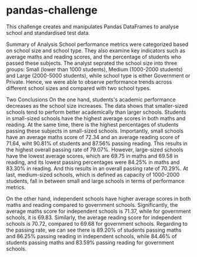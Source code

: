 # pandas-challenge
This challenge creates and manipulates Pandas DataFrames to analyse school and standardised test data.

Summary of Analysis
School performance metrics were categorized based on school size and school type. They also examine key indicators such as average maths and reading scores, and the percentage of students who passed these subjects. The analyst seprated the school size into three groups: Small (lower than 1000 students), Medium (1000-2000 students) and Large (2000-5000 students), while school type is either Government or Private. Hence, we were able to observe performance trends across different school sizes and compared with two school types.

Two Conclusions
On the one hand, students's academic performance decreases as the school size increases. The data shows that smaller-sized schools tend to perform better academically than larger schools. Students in small-sized schools have the highest average scores in both maths and reading. At the same time, there is the highest percentages of students passing these subjects in small-sized schools. Importantly, small schools have an average maths score of 72.34 and an average reading score of 71.64, wiht 90.81% of students and 87.56% passing reading. This results in the highest overall passing rate of 79.07%. However, large-sized schools have the lowest average scores, which are 69.75 in maths and 69.58 in reading, and its lowest passing percentages were 84.25% in maths and 83.30% in reading. And this results in an overall passing rate of 70.29%. At last, medium-sized schools, which is defined as capacity of 1000-2000 students, fall in between small and large schools in terms of performance metrics. 

On the other hand, independent schools have higher average scores in both maths and reading compared to government schools. Significantly, the average maths score for independent schools is 71.37, while for government schools, it is 69.83. Similarly, the average reading score for independent schools is 70.72, compared to 69.68 for government schools.
Regarding to the passing rate, we can see there is 89.20% of students passing maths and 86.25% passing reading in independent schools, while 84.46% of students passing maths and 83.59% passing reading for government schools.
